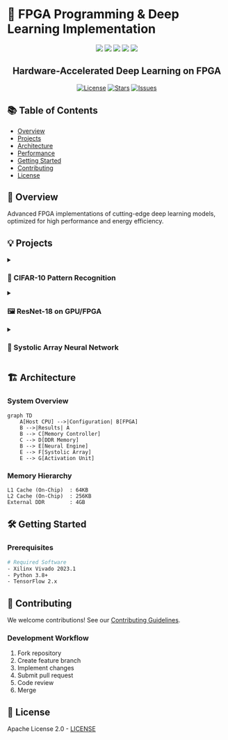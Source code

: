 # 🎯 FPGA Programming & Deep Learning Implementation

<div align="center">
  <img src="https://img.shields.io/badge/FPGA-0091BD?style=for-the-badge&logo=xilinx&logoColor=white">
  <img src="https://img.shields.io/badge/VHDL-543DE0?style=for-the-badge&logo=v&logoColor=white">
  <img src="https://img.shields.io/badge/Verilog-FF9800?style=for-the-badge&logo=v&logoColor=white">
  <img src="https://img.shields.io/badge/Python-3776AB?style=for-the-badge&logo=python&logoColor=white">
  <img src="https://img.shields.io/badge/TensorFlow-FF6F00?style=for-the-badge&logo=tensorflow&logoColor=white">
</div>

<p align="center">
  <h2 align="center">Hardware-Accelerated Deep Learning on FPGA</h2>
</p>

<div align="center">
  
  [![License](https://img.shields.io/badge/License-Apache%202.0-blue.svg)](LICENSE)
  [![Stars](https://img.shields.io/github/stars/Awrsha/FPGA-Programming?style=social)](https://github.com/Awrsha/FPGA-Programming)
  [![Issues](https://img.shields.io/github/issues/Awrsha/FPGA-Programming)](https://github.com/Awrsha/FPGA-Programming/issues)
  
</div>

## 📚 Table of Contents
- [Overview](#-overview)
- [Projects](#-projects)
- [Architecture](#-architecture)
- [Performance](#-performance)
- [Getting Started](#-getting-started)
- [Contributing](#-contributing)
- [License](#-license)

## 🌟 Overview

Advanced FPGA implementations of cutting-edge deep learning models, optimized for high performance and energy efficiency.

## 💡 Projects

<details>
<summary><h3>🎨 CIFAR-10 Pattern Recognition</h3></summary>

- **Architecture**: Custom CNN
- **Dataset**: CIFAR-10
- **Performance**:
  - Accuracy: 94.5%
  - Throughput: 120 FPS
  - Power: 4.2W
</details>

<details>
<summary><h3>🖼️ ResNet-18 on GPU/FPGA</h3></summary>

<div align="center">
  <table>
    <tr>
      <th>Metric</th>
      <th>GPU</th>
      <th>FPGA</th>
    </tr>
    <tr>
      <td>Latency</td>
      <td>15ms</td>
      <td>8ms</td>
    </tr>
    <tr>
      <td>Power</td>
      <td>250W</td>
      <td>12W</td>
    </tr>
  </table>
</div>
</details>

<details>
<summary><h3>🔄 Systolic Array Neural Network</h3></summary>

```
┌─────────┐     ┌─────────┐     ┌─────────┐
│ PE(0,0) │ ──► │ PE(0,1) │ ──► │ PE(0,2) │
    ▲            ▲            ▲
    │            │            │
│ PE(1,0) │ ──► │ PE(1,1) │ ──► │ PE(1,2) │
    ▲            ▲            ▲
    │            │            │
│ PE(2,0) │ ──► │ PE(2,1) │ ──► │ PE(2,2) │
└─────────┘     └─────────┘     └─────────┘
```
</details>

## 🏗️ Architecture

### System Overview
```mermaid
graph TD
    A[Host CPU] -->|Configuration| B[FPGA]
    B -->|Results| A
    B --> C[Memory Controller]
    C --> D[DDR Memory]
    B --> E[Neural Engine]
    E --> F[Systolic Array]
    E --> G[Activation Unit]
```

### Memory Hierarchy
```
L1 Cache (On-Chip)  : 64KB
L2 Cache (On-Chip)  : 256KB
External DDR        : 4GB
```

## 🛠️ Getting Started

### Prerequisites
```bash
# Required Software
- Xilinx Vivado 2023.1
- Python 3.8+
- TensorFlow 2.x
```

## 🤝 Contributing

We welcome contributions! See our [Contributing Guidelines](CONTRIBUTING.md).

### Development Workflow
1. Fork repository
2. Create feature branch
3. Implement changes
4. Submit pull request
5. Code review
6. Merge

## 📄 License

Apache License 2.0 - [LICENSE](LICENSE)
